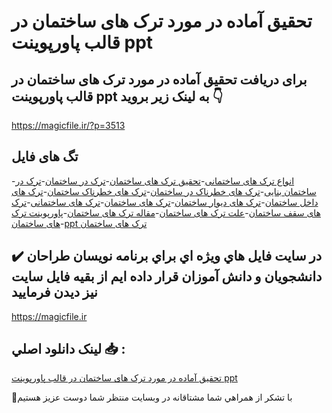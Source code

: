 # تحقیق آماده در مورد ترک های ساختمان در قالب پاورپوینت ppt

## برای دریافت تحقیق آماده در مورد ترک های ساختمان در قالب پاورپوینت ppt به لینک زیر بروید 👇

https://magicfile.ir/?p=3513

## تگ های فایل

-[انواع ترک های ساختمانی](https://magicfile.ir/product/%d8%aa%d8%ad%d9%82%db%8c%d9%82-%d8%aa%d8%b1%da%a9-%d9%87%d8%a7%db%8c-%d8%b3%d8%a7%d8%ae%d8%aa%d9%85%d8%a7%d9%86-%d8%af%d8%b1-%d9%82%d8%a7%d9%84%d8%a8-%d9%be%d8%a7%d9%88%d8%b1%d9%be%d9%88%db%8c%d9%86%d8%aa-ppt/)-[تحقیق ترک های ساختمان](https://magicfile.ir/product/%d8%aa%d8%ad%d9%82%db%8c%d9%82-%d8%aa%d8%b1%da%a9-%d9%87%d8%a7%db%8c-%d8%b3%d8%a7%d8%ae%d8%aa%d9%85%d8%a7%d9%86-%d8%af%d8%b1-%d9%82%d8%a7%d9%84%d8%a8-%d9%be%d8%a7%d9%88%d8%b1%d9%be%d9%88%db%8c%d9%86%d8%aa-ppt/)-[ترک در ساختمان](https://magicfile.ir/product/%d8%aa%d8%ad%d9%82%db%8c%d9%82-%d8%aa%d8%b1%da%a9-%d9%87%d8%a7%db%8c-%d8%b3%d8%a7%d8%ae%d8%aa%d9%85%d8%a7%d9%86-%d8%af%d8%b1-%d9%82%d8%a7%d9%84%d8%a8-%d9%be%d8%a7%d9%88%d8%b1%d9%be%d9%88%db%8c%d9%86%d8%aa-ppt/)-[ترک در ساختمان بنایی](https://magicfile.ir/product/%d8%aa%d8%ad%d9%82%db%8c%d9%82-%d8%aa%d8%b1%da%a9-%d9%87%d8%a7%db%8c-%d8%b3%d8%a7%d8%ae%d8%aa%d9%85%d8%a7%d9%86-%d8%af%d8%b1-%d9%82%d8%a7%d9%84%d8%a8-%d9%be%d8%a7%d9%88%d8%b1%d9%be%d9%88%db%8c%d9%86%d8%aa-ppt/)-[ترک های خطرناک در ساختمان](https://magicfile.ir/product/%d8%aa%d8%ad%d9%82%db%8c%d9%82-%d8%aa%d8%b1%da%a9-%d9%87%d8%a7%db%8c-%d8%b3%d8%a7%d8%ae%d8%aa%d9%85%d8%a7%d9%86-%d8%af%d8%b1-%d9%82%d8%a7%d9%84%d8%a8-%d9%be%d8%a7%d9%88%d8%b1%d9%be%d9%88%db%8c%d9%86%d8%aa-ppt/)-[ترک های خطرناک ساختمان](https://magicfile.ir/product/%d8%aa%d8%ad%d9%82%db%8c%d9%82-%d8%aa%d8%b1%da%a9-%d9%87%d8%a7%db%8c-%d8%b3%d8%a7%d8%ae%d8%aa%d9%85%d8%a7%d9%86-%d8%af%d8%b1-%d9%82%d8%a7%d9%84%d8%a8-%d9%be%d8%a7%d9%88%d8%b1%d9%be%d9%88%db%8c%d9%86%d8%aa-ppt/)-[ترک های داخل ساختمان](https://magicfile.ir/product/%d8%aa%d8%ad%d9%82%db%8c%d9%82-%d8%aa%d8%b1%da%a9-%d9%87%d8%a7%db%8c-%d8%b3%d8%a7%d8%ae%d8%aa%d9%85%d8%a7%d9%86-%d8%af%d8%b1-%d9%82%d8%a7%d9%84%d8%a8-%d9%be%d8%a7%d9%88%d8%b1%d9%be%d9%88%db%8c%d9%86%d8%aa-ppt/)-[ترک های دیوار ساختمان](https://magicfile.ir/product/%d8%aa%d8%ad%d9%82%db%8c%d9%82-%d8%aa%d8%b1%da%a9-%d9%87%d8%a7%db%8c-%d8%b3%d8%a7%d8%ae%d8%aa%d9%85%d8%a7%d9%86-%d8%af%d8%b1-%d9%82%d8%a7%d9%84%d8%a8-%d9%be%d8%a7%d9%88%d8%b1%d9%be%d9%88%db%8c%d9%86%d8%aa-ppt/)-[ترک های ساختمان](https://magicfile.ir/product/%d8%aa%d8%ad%d9%82%db%8c%d9%82-%d8%aa%d8%b1%da%a9-%d9%87%d8%a7%db%8c-%d8%b3%d8%a7%d8%ae%d8%aa%d9%85%d8%a7%d9%86-%d8%af%d8%b1-%d9%82%d8%a7%d9%84%d8%a8-%d9%be%d8%a7%d9%88%d8%b1%d9%be%d9%88%db%8c%d9%86%d8%aa-ppt/)-[ترک های ساختمانی](https://magicfile.ir/product/%d8%aa%d8%ad%d9%82%db%8c%d9%82-%d8%aa%d8%b1%da%a9-%d9%87%d8%a7%db%8c-%d8%b3%d8%a7%d8%ae%d8%aa%d9%85%d8%a7%d9%86-%d8%af%d8%b1-%d9%82%d8%a7%d9%84%d8%a8-%d9%be%d8%a7%d9%88%d8%b1%d9%be%d9%88%db%8c%d9%86%d8%aa-ppt/)-[ترک های سقف ساختمان](https://magicfile.ir/product/%d8%aa%d8%ad%d9%82%db%8c%d9%82-%d8%aa%d8%b1%da%a9-%d9%87%d8%a7%db%8c-%d8%b3%d8%a7%d8%ae%d8%aa%d9%85%d8%a7%d9%86-%d8%af%d8%b1-%d9%82%d8%a7%d9%84%d8%a8-%d9%be%d8%a7%d9%88%d8%b1%d9%be%d9%88%db%8c%d9%86%d8%aa-ppt/)-[علت ترک های ساختمان](https://magicfile.ir/product/%d8%aa%d8%ad%d9%82%db%8c%d9%82-%d8%aa%d8%b1%da%a9-%d9%87%d8%a7%db%8c-%d8%b3%d8%a7%d8%ae%d8%aa%d9%85%d8%a7%d9%86-%d8%af%d8%b1-%d9%82%d8%a7%d9%84%d8%a8-%d9%be%d8%a7%d9%88%d8%b1%d9%be%d9%88%db%8c%d9%86%d8%aa-ppt/)-[مقاله ترک های ساختمان](https://magicfile.ir/product/%d8%aa%d8%ad%d9%82%db%8c%d9%82-%d8%aa%d8%b1%da%a9-%d9%87%d8%a7%db%8c-%d8%b3%d8%a7%d8%ae%d8%aa%d9%85%d8%a7%d9%86-%d8%af%d8%b1-%d9%82%d8%a7%d9%84%d8%a8-%d9%be%d8%a7%d9%88%d8%b1%d9%be%d9%88%db%8c%d9%86%d8%aa-ppt/)-[پاورپوینت ترک های ساختمان](https://magicfile.ir/product/%d8%aa%d8%ad%d9%82%db%8c%d9%82-%d8%aa%d8%b1%da%a9-%d9%87%d8%a7%db%8c-%d8%b3%d8%a7%d8%ae%d8%aa%d9%85%d8%a7%d9%86-%d8%af%d8%b1-%d9%82%d8%a7%d9%84%d8%a8-%d9%be%d8%a7%d9%88%d8%b1%d9%be%d9%88%db%8c%d9%86%d8%aa-ppt/)-[ppt ترک های ساختمان](https://magicfile.ir/product/%d8%aa%d8%ad%d9%82%db%8c%d9%82-%d8%aa%d8%b1%da%a9-%d9%87%d8%a7%db%8c-%d8%b3%d8%a7%d8%ae%d8%aa%d9%85%d8%a7%d9%86-%d8%af%d8%b1-%d9%82%d8%a7%d9%84%d8%a8-%d9%be%d8%a7%d9%88%d8%b1%d9%be%d9%88%db%8c%d9%86%d8%aa-ppt/)

## ✔️ در سايت فايل هاي ويژه اي براي برنامه نويسان طراحان دانشجويان و دانش آموزان قرار داده ايم از بقيه فايل سايت نيز ديدن فرماييد

https://magicfile.ir


## لينک دانلود اصلي 📥 :

[تحقیق آماده در مورد ترک های ساختمان در قالب پاورپوینت ppt](https://magicfile.ir/product/%d8%aa%d8%ad%d9%82%db%8c%d9%82-%d8%aa%d8%b1%da%a9-%d9%87%d8%a7%db%8c-%d8%b3%d8%a7%d8%ae%d8%aa%d9%85%d8%a7%d9%86-%d8%af%d8%b1-%d9%82%d8%a7%d9%84%d8%a8-%d9%be%d8%a7%d9%88%d8%b1%d9%be%d9%88%db%8c%d9%86%d8%aa-ppt/) 


🙏با تشکر از همراهي شما مشتاقانه در وبسایت منتظر شما دوست عزیز هستیم

